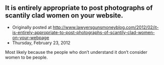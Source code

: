 ## It is entirely appropriate to post photographs of scantily clad women on your website.

 * Originally posted at http://www.lawyersgunsmoneyblog.com/2012/02/it-is-entirely-appropriate-to-post-photographs-of-scantily-clad-women-on-your-webpage
 * Thursday, February 23, 2012

Most likely because the people who don’t understand it don’t consider women to be people.